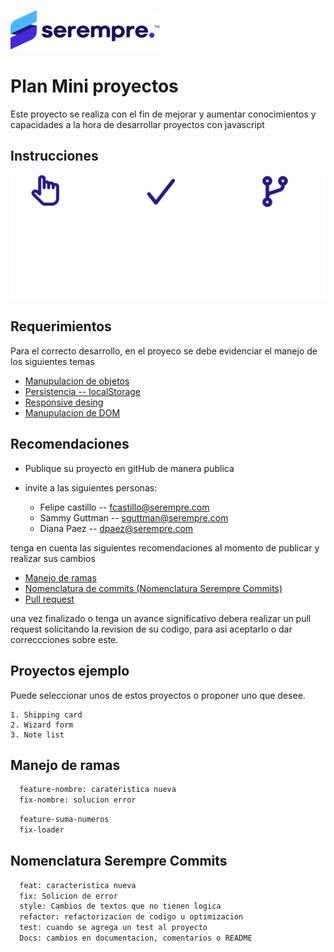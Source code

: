 
![Logo](./img/Imagen1.png)


# Plan Mini proyectos

Este proyecto se realiza con el fin de mejorar y aumentar conocimientos y capacidades a la hora de desarrollar proyectos con javascript 


## Instrucciones

![instrucciones](./img/inst.png)

## Requerimientos

Para el correcto desarrollo, en el proyeco se debe evidenciar el manejo de los siguientes temas

 - [Manupulacion de objetos ](https://developer.mozilla.org/es/docs/Web/JavaScript/Guide/Working_with_Objects)
 - [Persistencia -- localStorage](https://developer.mozilla.org/es/docs/Learn/JavaScript/Client-side_web_APIs/Client-side_storage)
 - [Responsive desing](https://developer.mozilla.org/es/docs/Learn/CSS/CSS_layout/Responsive_Design)
  - [Manupulacion de DOM](http://juanmirod.github.io/2019/06/24/chuleta-dom.html)


## Recomendaciones

- Publique su proyecto en gitHub de manera publica
- invite a las siguientes personas:

   - Felipe castillo -- fcastillo@serempre.com
   - Sammy Guttman -- sguttman@serempre.com 
   - Diana Paez -- dpaez@serempre.com 

tenga en cuenta las siguientes recomendaciones al momento de publicar y realizar sus cambios 

 - [Manejo de ramas](https://docs.serempre.com/en/operations/development/frontend/git/generals/es)
 - [Nomenclatura de commits (Nomenclatura Serempre Commits)](https://docs.serempre.com/en/operations/development/frontend/git/nomenclature)
  - [Pull request](https://docs.serempre.com/en/operations/development/frontend/git/generals/es)


una vez finalizado o tenga un avance significativo debera realizar un pull request solicitando la revision de su codigo, para asi aceptarlo o dar correccciones sobre este.


## Proyectos ejemplo

Puede seleccionar unos de estos proyectos o proponer uno que desee.

    1. Shipping card
    2. Wizard form
    3. Note list

<a name="ramas"></a>
## Manejo de ramas

```bash
  feature-nombre: carateristica nueva
  fix-nombre: solucion error
```

```bash
  feature-suma-numeros
  fix-loader
```

<a name="nomenclatura"></a>
## Nomenclatura Serempre Commits

```bash
  feat: caracteristica nueva
  fix: Solicion de error
  style: Cambios de textos que no tienen logica
  refactor: refactorizacion de codigo u optimizacion
  test: cuando se agrega un test al proyecto
  Docs: cambios en documentacion, comentarios o README
```
